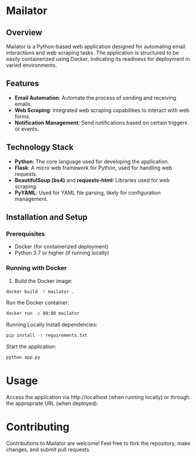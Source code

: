 # Mailator

## Overview
Mailator is a Python-based web application designed for automating email interactions and web scraping tasks. The application is structured to be easily containerized using Docker, indicating its readiness for deployment in varied environments.

## Features
- **Email Automation**: Automate the process of sending and receiving emails.
- **Web Scraping**: Integrated web scraping capabilities to interact with web forms.
- **Notification Management**: Send notifications based on certain triggers or events.

## Technology Stack
- **Python**: The core language used for developing the application.
- **Flask**: A micro web framework for Python, used for handling web requests.
- **BeautifulSoup (bs4)** and **requests-html**: Libraries used for web scraping.
- **PyYAML**: Used for YAML file parsing, likely for configuration management.

## Installation and Setup

### Prerequisites
- Docker (for containerized deployment)
- Python 3.7 or higher (if running locally)

### Running with Docker
1. Build the Docker image:
```bash
docker build -t mailator .
```
Run the Docker container:
```bash
docker run -p 80:80 mailator
```
Running Locally
Install dependencies:
```bash
pip install -r requirements.txt
```
Start the application:
```bash
python app.py
```
# Usage

Access the application via http://localhost (when running locally) or through the appropriate URL (when deployed).

# Contributing

Contributions to Mailator are welcome! Feel free to fork the repository, make changes, and submit pull requests.
